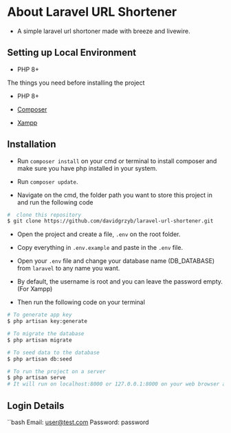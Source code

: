 # About Laravel URL Shortener

- A simple laravel url shortoner made with breeze and livewire.

## Setting up Local Environment

* PHP 8+

The things you need before installing the project

* PHP 8+

* [Composer](https://getcomposer.org) 

* [Xampp](https://apachefriends.org/download.html)

## Installation

* Run `composer install` on your cmd or terminal to install composer and make sure you have php installed in your system.

* Run `composer update`.

* Navigate on the cmd, the folder path you want to store this project in and run the following code

```bash
#  clone this repository
$ git clone https://github.com/davidgrzyb/laravel-url-shortener.git
```

* Open the project and create a file, `.env` on the root folder.

* Copy everything in `.env.example` and paste in the `.env` file.

* Open your `.env` file and change your database name (DB_DATABASE) from `laravel` to any name you want.

* By default, the username is root and you can leave the password empty. (For Xampp)

* Then run the following code on your terminal

```bash
# To generate app key
$ php artisan key:generate

# To migrate the database
$ php artisan migrate 

# To seed data to the database 
$ php artisan db:seed

# To run the project on a server
$ php artisan serve
# It will run on localhost:8000 or 127.0.0.1:8000 on your web browser according to you pc's port availability.
```

## Login Details

``bash
Email: user@test.com
Password: password
```
